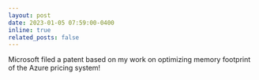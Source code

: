 ```yaml
---
layout: post
date: 2023-01-05 07:59:00-0400
inline: true
related_posts: false
---
```


Microsoft filed a patent based on my work on optimizing memory footprint of the Azure pricing system!